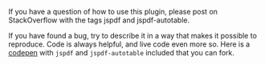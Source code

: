 If you have a question of how to use this plugin, please post on StackOverflow with the tags jspdf and jspdf-autotable.

If you have found a bug, try to describe it in a way that makes it possible to reproduce. Code is always helpful, and live code even more so. Here is a [codepen](http://codepen.io/someatoms/pen/EjwPEb) with `jspdf` and `jspdf-autotable` included that you can fork.